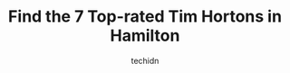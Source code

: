 ---
layout: ampstory
image: https://i0.wp.com/www.auto.or.id/wp-content/uploads/2023/06/tim-hortons-0-hamilton-1686323488.jpeg?resize=640,853
author: techidn
featured: false
description: Hamilton, Ontario, Canada is a haven for Tim Hortons enthusiasts, boasting an impressive array of 7 top-notch establishments. Whether youre a seasoned connoisseur or simply curious to explo
title: Find the 7 Top-rated Tim Hortons in Hamilton
cover:
   title: Find the 7 Top-rated Tim Hortons in Hamilton
   subtitle: AUTO.OR.ID
   background: https://www.auto.or.id/wp-content/uploads/2023/06/tim-hortons-0-hamilton-1686323488.jpeg

pages: 
 - layout: thirds
   top: <h1>#1 Tim Hortons</h1>
   bottom: "<p>Perfect timing for me as I was coming late from the hanging out with friends. Sometimes its just timing when you really need a coffee and a Tim Hortons pops up on your t</p>"
   background: https://www.auto.or.id/wp-content/uploads/2023/06/tim-hortons-1-hamilton-1686323489.jpeg
   backgroundblur: true
 - layout: thirds
   top: <h1>#2 Tim Hortons</h1>
   bottom: "<p>505 Cannon St E, Hamilton, ON L8L 2E6, Canada</p>"
   background: https://www.auto.or.id/wp-content/uploads/2023/06/tim-hortons-2-hamilton-1686323490.jpeg
   cta:
      link: https://www.auto.or.id/find-the-7-top-rated-tim-hortons-in-hamilton/
      text: Find the 7 Top-rated Tim Hortons in Hamilton
 - layout: thirds
   top: <h1>#3 Tim Hortons</h1>
   bottom: "<p>200 Barton St E, Hamilton, ON L8L 2W8, Canada</p>"
   background: https://images.unsplash.com/photo-1626302592077-206bbcf450ae?ixlib=rb-4.0.3&ixid=MnwxMjA3fDB8MHxwaG90by1wYWdlfHx8fGVufDB8fHx8&auto=format&fit=crop&w=640&h=853&q=80
   cta:
      link: https://www.auto.or.id/find-the-7-top-rated-tim-hortons-in-hamilton/
      text: Find the 7 Top-rated Tim Hortons in Hamilton
 - layout: thirds
   top: <h1>#4 Tim Hortons</h1>
   bottom: "<p>80 John St S, Hamilton, ON L8N 2C2, Canada</p>"
   background: https://images.unsplash.com/photo-1603745716263-84cfdb9f366d?ixlib=rb-4.0.3&ixid=MnwxMjA3fDB8MHxwaG90by1wYWdlfHx8fGVufDB8fHx8&auto=format&fit=crop&w=640&h=853&q=80
   cta:
      link: https://www.auto.or.id/find-the-7-top-rated-tim-hortons-in-hamilton/
      text: Find the 7 Top-rated Tim Hortons in Hamilton
 - layout: thirds
   top: <h1>#5 Tim Hortons</h1>
   bottom: "<p>634 Parkdale Ave N, Hamilton, ON L8H 5Z3, Canada</p>"
   background: https://images.unsplash.com/photo-1577696467479-4c92df55c24a?ixlib=rb-4.0.3&ixid=MnwxMjA3fDB8MHxwaG90by1wYWdlfHx8fGVufDB8fHx8&auto=format&fit=crop&w=640&h=853&q=80
   cta:
      link: https://www.auto.or.id/find-the-7-top-rated-tim-hortons-in-hamilton/
      text: Find the 7 Top-rated Tim Hortons in Hamilton
 - layout: thirds
   top: <h1>#6 Tim Hortons</h1>
   bottom: "<p>257 Main St E, Hamilton, ON L8H 1H4, Canada</p>"
   background: https://images.unsplash.com/photo-1622407760454-0a091d4c6cdf?ixlib=rb-4.0.3&ixid=MnwxMjA3fDB8MHxwaG90by1wYWdlfHx8fGVufDB8fHx8&auto=format&fit=crop&w=640&h=853&q=80
   cta:
      link: https://www.auto.or.id/find-the-7-top-rated-tim-hortons-in-hamilton/
      text: Find the 7 Top-rated Tim Hortons in Hamilton
 - layout: thirds
   top: <h1>#7 Tim Hortons</h1>
   bottom: "<p>1188 Rymal Rd E, Hamilton, ON L8W 3N7, Canada</p>"
   background: https://images.unsplash.com/photo-1610684003787-d6a8c36b8547?ixlib=rb-4.0.3&ixid=MnwxMjA3fDB8MHxwaG90by1wYWdlfHx8fGVufDB8fHx8&auto=format&fit=crop&w=640&h=853&q=80
   cta:
      link: https://www.auto.or.id/find-the-7-top-rated-tim-hortons-in-hamilton/
      text: Find the 7 Top-rated Tim Hortons in Hamilton
 - layout: thirds
   middle: Continue reading...
   background: https://images.unsplash.com/photo-1573661687979-b1fe429b9da3?ixlib=rb-4.0.3&ixid=MnwxMjA3fDB8MHxwaG90by1wYWdlfHx8fGVufDB8fHx8&auto=format&fit=crop&w=640&h=853&q=80
   cta:
      link: https://www.auto.or.id/find-the-7-top-rated-tim-hortons-in-hamilton/
      text: Find the 7 Top-rated Tim Hortons in Hamilton

---